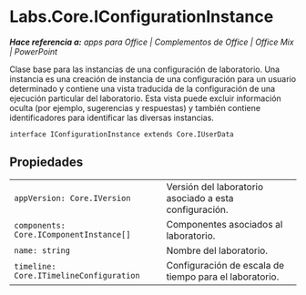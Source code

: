 
# <a name="labs.core.iconfigurationinstance"></a>Labs.Core.IConfigurationInstance

 _**Hace referencia a:** apps para Office | Complementos de Office | Office Mix | PowerPoint_

Clase base para las instancias de una configuración de laboratorio. Una instancia es una creación de instancia de una configuración para un usuario determinado y contiene una vista traducida de la configuración de una ejecución particular del laboratorio. Esta vista puede excluir información oculta (por ejemplo, sugerencias y respuestas) y también contiene identificadores para identificar las diversas instancias.

```
interface IConfigurationInstance extends Core.IUserData
```


## <a name="properties"></a>Propiedades


|||
|:-----|:-----|
| `appVersion: Core.IVersion`|Versión del laboratorio asociado a esta configuración.|
| `components: Core.IComponentInstance[]`|Componentes asociados al laboratorio.|
| `name: string`|Nombre del laboratorio.|
| `timeline: Core.ITimelineConfiguration`|Configuración de escala de tiempo para el laboratorio.|
